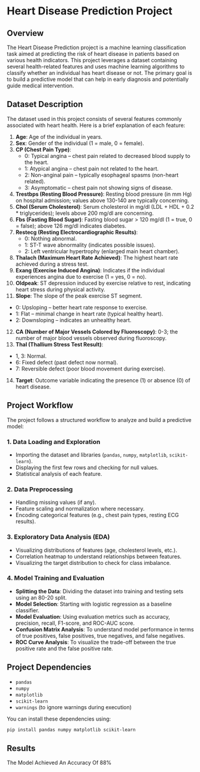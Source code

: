 
# Heart Disease Prediction Project

## Overview
The Heart Disease Prediction project is a machine learning classification task aimed at predicting the risk of heart disease in patients based on various health indicators. This project leverages a dataset containing several health-related features and uses machine learning algorithms to classify whether an individual has heart disease or not. The primary goal is to build a predictive model that can help in early diagnosis and potentially guide medical intervention.

## Dataset Description
The dataset used in this project consists of several features commonly associated with heart health. Here is a brief explanation of each feature:

1. **Age**: Age of the individual in years.
2. **Sex**: Gender of the individual (1 = male, 0 = female).
3. **CP (Chest Pain Type)**:
   - 0: Typical angina – chest pain related to decreased blood supply to the heart.
   - 1: Atypical angina – chest pain not related to the heart.
   - 2: Non-anginal pain – typically esophageal spasms (non-heart related).
   - 3: Asymptomatic – chest pain not showing signs of disease.
4. **Trestbps (Resting Blood Pressure)**: Resting blood pressure (in mm Hg) on hospital admission; values above 130-140 are typically concerning.
5. **Chol (Serum Cholesterol)**: Serum cholesterol in mg/dl (LDL + HDL + 0.2 * triglycerides); levels above 200 mg/dl are concerning.
6. **Fbs (Fasting Blood Sugar)**: Fasting blood sugar > 120 mg/dl (1 = true, 0 = false); above 126 mg/dl indicates diabetes.
7. **Restecg (Resting Electrocardiographic Results)**:
   - 0: Nothing abnormal.
   - 1: ST-T wave abnormality (indicates possible issues).
   - 2: Left ventricular hypertrophy (enlarged main heart chamber).
8. **Thalach (Maximum Heart Rate Achieved)**: The highest heart rate achieved during a stress test.
9. **Exang (Exercise Induced Angina)**: Indicates if the individual experiences angina due to exercise (1 = yes, 0 = no).
10. **Oldpeak**: ST depression induced by exercise relative to rest, indicating heart stress during physical activity.
11. **Slope**: The slope of the peak exercise ST segment.
   - 0: Upsloping – better heart rate response to exercise.
   - 1: Flat – minimal change in heart rate (typical healthy heart).
   - 2: Downsloping – indicates an unhealthy heart.
12. **CA (Number of Major Vessels Colored by Fluoroscopy)**: 0-3; the number of major blood vessels observed during fluoroscopy.
13. **Thal (Thallium Stress Test Result)**:
   - 1, 3: Normal.
   - 6: Fixed defect (past defect now normal).
   - 7: Reversible defect (poor blood movement during exercise).
14. **Target**: Outcome variable indicating the presence (1) or absence (0) of heart disease.

## Project Workflow
The project follows a structured workflow to analyze and build a predictive model:

### 1. Data Loading and Exploration
   - Importing the dataset and libraries (`pandas`, `numpy`, `matplotlib`, `scikit-learn`).
   - Displaying the first few rows and checking for null values.
   - Statistical analysis of each feature.

### 2. Data Preprocessing
   - Handling missing values (if any).
   - Feature scaling and normalization where necessary.
   - Encoding categorical features (e.g., chest pain types, resting ECG results).

### 3. Exploratory Data Analysis (EDA)
   - Visualizing distributions of features (age, cholesterol levels, etc.).
   - Correlation heatmap to understand relationships between features.
   - Visualizing the target distribution to check for class imbalance.

### 4. Model Training and Evaluation
   - **Splitting the Data**: Dividing the dataset into training and testing sets using an 80-20 split.
   - **Model Selection**: Starting with logistic regression as a baseline classifier.
   - **Model Evaluation**: Using evaluation metrics such as accuracy, precision, recall, F1-score, and ROC-AUC score.
   - **Confusion Matrix Analysis**: To understand model performance in terms of true positives, false positives, true negatives, and false negatives.
   - **ROC Curve Analysis**: To visualize the trade-off between the true positive rate and the false positive rate.

## Project Dependencies
- `pandas`
- `numpy`
- `matplotlib`
- `scikit-learn`
- `warnings` (to ignore warnings during execution)

You can install these dependencies using:

```bash
pip install pandas numpy matplotlib scikit-learn
```

## Results
The Model Achieved An Accuracy Of 88%
